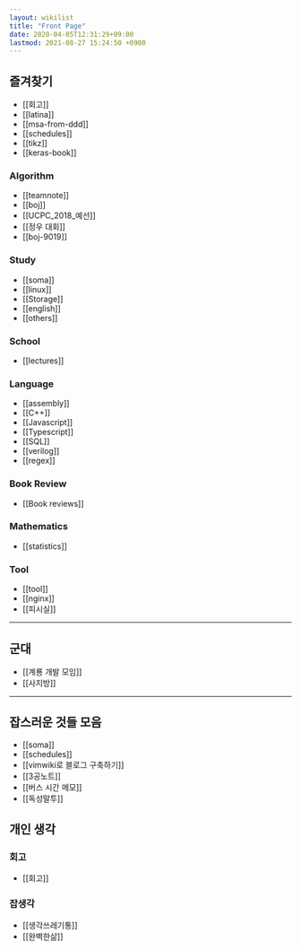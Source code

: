 ```yaml
---
layout: wikilist
title: "Front Page"
date: 2020-04-05T12:31:29+09:00
lastmod: 2021-08-27 15:24:50 +0900
---
```

## 즐겨찾기
 * [[회고]]
 * [[latina]]
 * [[msa-from-ddd]]
 * [[schedules]]
 * [[tikz]]
 * [[keras-book]]

### Algorithm
 * [[teamnote]]
 * [[boj]]
 * [[UCPC_2018_예선]]
 * [[정우 대회]]
 * [[boj-9019]]

### Study
 * [[soma]]
 * [[linux]]
 * [[Storage]]
 * [[english]]
 * [[others]]

### School
 * [[lectures]]

### Language
 * [[assembly]]
 * [[C++]]
 * [[Javascript]]
 * [[Typescript]]
 * [[SQL]]
 * [[verilog]]
 * [[regex]]

### Book Review
 * [[Book reviews]]

### Mathematics
 * [[statistics]]

### Tool
 * [[tool]]
 * [[nginx]]
 * [[피시실]]

---

## 군대
 * [[계룡 개발 모임]]
 * [[사지방]]

---
## 잡스러운 것들 모음
 * [[soma]]
 * [[schedules]]
 * [[vimwiki로 블로그 구축하기]]
 * [[3공노트]]
 * [[버스 시간 메모]]
 * [[독성말투]]

## 개인 생각
### 회고
 * [[회고]]

### 잡생각
 * [[생각쓰레기통]]
 * [[완벽한삶]]
